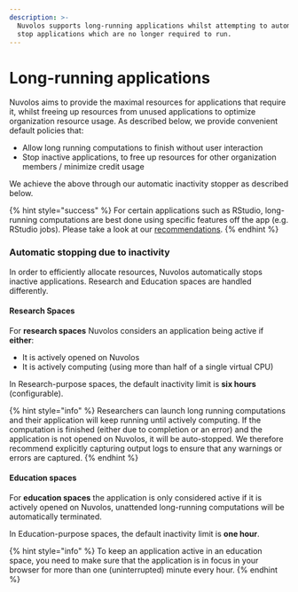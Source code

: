 ```yaml
---
description: >-
  Nuvolos supports long-running applications whilst attempting to automatically
  stop applications which are no longer required to run.
---
```


# Long-running applications

Nuvolos aims to provide the maximal resources for applications that require it, whilst freeing up resources from unused applications to optimize organization resource usage. As described below, we provide convenient default policies that:

* Allow long running computations to finish without user interaction
* Stop inactive applications, to free up resources for other organization members / minimize credit usage

We achieve the above through our automatic inactivity stopper as described below.

{% hint style="success" %}
For certain applications such as RStudio, long-running computations are best done using specific features off the app \(e.g. RStudio jobs\). Please take a look at our [recommendations](../../research/hpc-interactive/#application-specific-notes).
{% endhint %}

### Automatic stopping due to inactivity

In order to efficiently allocate resources, Nuvolos automatically stops inactive applications. Research and Education spaces are handled differently.

#### Research Spaces

For **research spaces** Nuvolos considers an application being active if **either**: 

* It is actively opened on Nuvolos
* It is actively computing \(using more than half of a single virtual CPU\)

In Research-purpose spaces, the default inactivity limit is **six hours** \(configurable\).

{% hint style="info" %}
Researchers can launch long running computations and their application will keep running until actively computing. If the computation is finished \(either due to completion or an error\) and the application is not opened on Nuvolos, it will be auto-stopped. We therefore recommend explicitly capturing output logs to ensure that any warnings or errors are captured.
{% endhint %}

#### Education spaces

For **education spaces** the application is only considered active if it is actively opened on Nuvolos, unattended long-running computations will be automatically terminated.

In Education-purpose spaces, the default inactivity limit is **one hour**.

{% hint style="info" %}
To keep an application active in an education space, you need to make sure that the application is in focus in your browser for more than one \(uninterrupted\) minute every hour.
{% endhint %}



